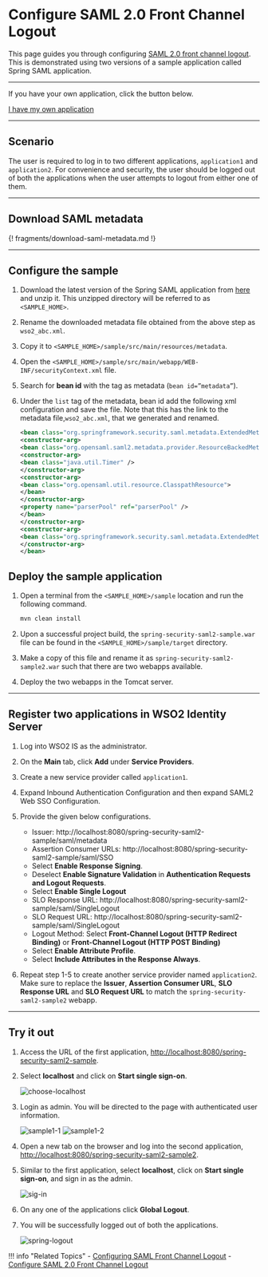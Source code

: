 # Configure SAML 2.0 Front Channel Logout 

This page guides you through configuring [SAML 2.0 front channel logout](insertlink). This is demonstrated using two versions of a sample application called Spring SAML application. 

----
If you have your own application, click the button below.

<a class="samplebtn_a" href="../../../guides/login/saml-front-channel-logout"   rel="nofollow noopener">I have my own application</a>

----

## Scenario

The user is required to log in to two different applications, `application1` and `application2`. For convenience and security, the user should be logged out of both the applications when the user attempts to logout from either one of them. 

----

## Download SAML metadata 

{! fragments/download-saml-metadata.md !}

----

## Configure the sample

1.  Download the latest version of the Spring SAML application from [here](https://repo.spring.io/list/release/org/springframework/security/extensions/spring-security-saml/) and unzip it. This unzipped directory will be referred to as `<SAMPLE_HOME>`.
2.  Rename the downloaded metadata file obtained from the above step as `wso2_abc.xml`.
3.  Copy it to `<SAMPLE_HOME>/sample/src/main/resources/metadata`.
4.  Open the `<SAMPLE_HOME>/sample/src/main/webapp/WEB-INF/securityContext.xml` file. 
5.  Search for **bean id** with the tag as metadata (`bean id=”metadata”`). 
6.  Under the `list` tag of the metadata, bean id add the following xml configuration and save the file. Note that this has the link to the metadata file,`wso2_abc.xml`, that we generated and renamed. 

    ```xml 
    <bean class="org.springframework.security.saml.metadata.ExtendedMetadataDelegate">
    <constructor-arg>
    <bean class="org.opensaml.saml2.metadata.provider.ResourceBackedMetadataProvider">          
    <constructor-arg>             
    <bean class="java.util.Timer" />          
    </constructor-arg>          
    <constructor-arg>             
    <bean class="org.opensaml.util.resource.ClasspathResource">                <constructor-arg value="/metadata/wso2_abc.xml" />             
    </bean>          
    </constructor-arg>          
    <property name="parserPool" ref="parserPool" />       
    </bean>    
    </constructor-arg>    
    <constructor-arg>       
    <bean class="org.springframework.security.saml.metadata.ExtendedMetadata" />    
    </constructor-arg> 
    </bean>
    ```

## Deploy the sample application

1.  Open a terminal from the `<SAMPLE_HOME>/sample` location and run the following command.

    ```xml
    mvn clean install
    ```
2.  Upon a successful project build, the `spring-security-saml2-sample.war` file can be found in the `<SAMPLE_HOME>/sample/target` directory. 

3.  Make a copy of this file and rename it as `spring-security-saml2-sample2.war` such that there are two webapps available.

4.  Deploy the two webapps in the Tomcat server.

---

## Register two applications in WSO2 Identity Server

1.  Log into WSO2 IS as the administrator.
2.  On the **Main** tab, click **Add** under **Service Providers**. 
3.  Create a new service provider called `application1`.
4.  Expand Inbound Authentication Configuration and then expand SAML2 Web SSO Configuration.
5.  Provide the given below configurations.
    -   Issuer: http://localhost:8080/spring-security-saml2-sample/saml/metadata
    -   Assertion Consumer URLs: http://localhost:8080/spring-security-saml2-sample/saml/SSO
    -   Select **Enable Response Signing**.
    -   Deselect **Enable Signature Validation** in **Authentication Requests and Logout Requests**.
    -   Select **Enable Single Logout**
    -   SLO Response URL: http://localhost:8080/spring-security-saml2-sample/saml/SingleLogout
    -   SLO Request URL: http://localhost:8080/spring-security-saml2-sample/saml/SingleLogout
    -   Logout Method: Select **Front-Channel Logout (HTTP Redirect Binding)** or **Front-Channel Logout (HTTP POST Binding)**
    -   Select **Enable Attribute Profile**.
    -   Select **Include Attributes in the Response Always**.

6.  Repeat step 1-5 to create another service provider named `application2`. Make sure to replace the **Issuer**, **Assertion Consumer URL**, **SLO Response URL** and **SLO Request URL** to match the `spring-security-saml2-sample2` webapp.

---

## Try it out

1.  Access the URL of the first application, <http://localhost:8080/spring-security-saml2-sample>.

2.  Select **localhost** and click on **Start single sign-on**.

    ![choose-localhost](../../assets/img/samples/choose-localhost.png)

3.  Login as admin. You will be directed to the page with authenticated user information. 

    ![sample1-1](../../assets/img/samples/sample1-1.png)
    ![sample1-2](../../assets/img/samples/sample1-2.png)

4.  Open a new tab on the browser and log into the second application, <http://localhost:8080/spring-security-saml2-sample2>.

5.  Similar to the first application, select **localhost**, click on **Start single sign-on**, and sign in as the admin. 

    ![sig-in](../../assets/img/samples/sign-in-sample.png)

6.  On any one of the applications click **Global Logout**.

7.  You will be successfully logged out of both the applications.

    ![spring-logout](../../assets/img/samples/spring-logout.png)
    
!!! info "Related Topics"
    -   [Configuring SAML Front Channel Logout](insert-link)
    -   [Configure SAML 2.0 Front Channel Logout](../../../guides/login/saml-front-channel-logout)
